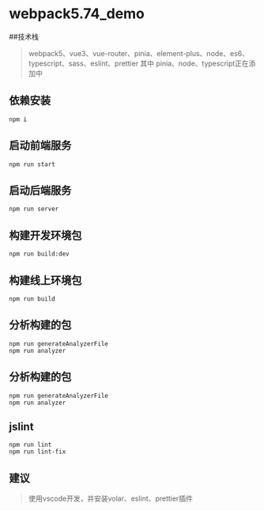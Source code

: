 # webpack5.74_demo

##技术栈
> webpack5、vue3、vue-router、pinia、element-plus、node、es6、typescript、sass、eslint、prettier
其中 pinia、node、typescript正在添加中

## 依赖安装
```
npm i
```

## 启动前端服务
```
npm run start
```

## 启动后端服务
```
npm run server
```

## 构建开发环境包
```
npm run build:dev
```

## 构建线上环境包
```
npm run build
```

## 分析构建的包
```
npm run generateAnalyzerFile
npm run analyzer
```

## 分析构建的包
```
npm run generateAnalyzerFile
npm run analyzer
```

## jslint
```
npm run lint
npm run lint-fix
```
## 建议
> 使用vscode开发，并安装volar、eslint、prettier插件
